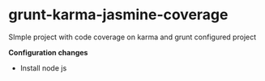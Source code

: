 # grunt-karma-jasmine-coverage
SImple project with code coverage on karma and grunt configured project

<b>Configuration changes</b>
<ul>
  <li>Install node js </li>
</ul>

